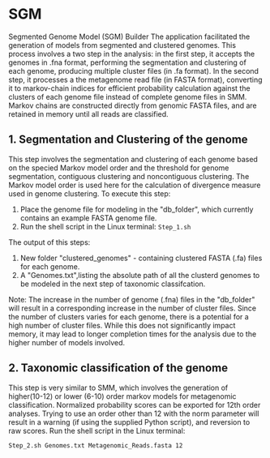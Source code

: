 # SGM
Segmented Genome Model (SGM) Builder
The application facilitated the generation of models from segmented and clustered genomes. This process involves a two step in the analysis: in the first step, it accepts the genomes in .fna format, performing the segmentation and clustering of each genome, producing multiple cluster files (in .fa format). In the second step, it processes a the metagenome read file (in FASTA format), converting it to markov-chain indices for efficient probability calculation against the clusters of each genome file instead of complete genome files in SMM. Markov chains are constructed directly from genomic FASTA files, and are retained in memory until all reads are classified.

## 1. Segmentation and Clustering of the genome

This step involves the segmentation and clustering of each genome based on the specied Markov model order and the threshold for genome segmentation, contiguous clustering and noncontiguous clustering. The Markov model order is used here for the calculation of divergence measure used in genome clustering.
To execute this step:
1. Place the genome file for modeling in the "db_folder", which currently contains an example FASTA genome file.
2. Run the shell script in the Linux terminal: `Step_1.sh`

The output of this steps:
1. New folder "clustered_genomes" - containing clustered FASTA (.fa) files for each genome.
2. A "Genomes.txt",listing the absolute path of all the clusterd genomes to be modeled in the next step of taxonomic classifcation.

Note: The increase in the number of genome (.fna) files in the "db_folder" will result in a corresponding increase in the number of cluster files. Since the number of clusters varies for each genome, there is a potential for a high number of cluster files. While this does not significantly impact memory, it may lead to longer completion times for the analysis due to the higher number of models involved.

## 2. Taxonomic classification of the genome
This step is very similar to SMM, which involves the generation of higher(10-12) or lower (6-10) order markov models for metagenomic classification. Normalized probability scores can be exported for 12th order analyses. Trying to use an order other than 12 with the norm parameter will result in a warning (if using the supplied Python script), and reversion to raw scores.
Run the shell script in the Linux terminal: 

`Step_2.sh Genomes.txt Metagenomic_Reads.fasta 12`
